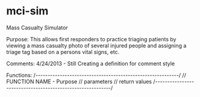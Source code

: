 mci-sim
=======
Mass Casualty Simulator

Purpose:  This allows first responders to practice triaging patients by viewing a mass casualty photo of several injured people and assigning a triage tag based on a persons vital signs, etc.



Comments:
 4/24/2013 - Still Creating a definition for comment style
 
 Functions:
 /*-----------------------------------------------------------*/
 // FUNCTION NAME - Purpose
 // parameters
 // return values
 /*-----------------------------------------------------------*/